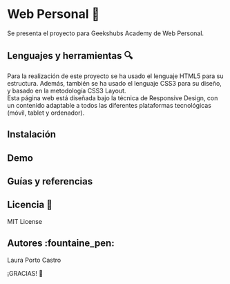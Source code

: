 
# Web Personal :rocket:

Se presenta el proyecto para Geekshubs Academy de Web Personal. 


## Lenguajes y herramientas :mag:
Para la realización de este proyecto se ha usado el lenguaje HTML5 para su estructura. Además, también se ha usado el lenguaje CSS3 para su diseño, y basado en la metodología CSS3 Layout.  
Esta página web está diseñada bajo la técnica de Responsive Design, con un contenido adaptable a todos las diferentes plataformas tecnológicas (móvil, tablet y ordenador). 
 
## Instalación 

## Demo

## Guías y referencias


## Licencia :page_with_curl:
MIT License

## Autores :fountaine_pen:
Laura Porto Castro

¡GRACIAS!
:purple_heart: